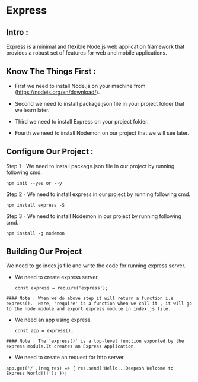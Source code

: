 # Express #

## Intro :
Express is a minimal and flexible Node.js web application framework that provides a robust set of features for web and mobile applications.

## Know The Things First :

- First we need to install Node.js on your machine from (https://nodejs.org/en/download/).

- Second we need to install package.json file in your project folder that we learn later.

- Third we need to install Express on your project folder.

- Fourth we need to install Nodemon on our project that we will see later.

## Configure Our Project :

Step 1 - We need to install package.json file in our project by running following cmd.
```
npm init --yes or --y
```

Step 2 - We need to install express in our project by running following cmd.
```
npm install express -S
```

Step 3 - We need to install Nodemon in our project by running following cmd.
```
npm install -g nodemon
```

## Building Our Project

 We need to go index.js file and write the code for running express server.

* We need to create express server.
    ```
    const express = require('express');
    ```
```    
#### Note : When we do above step it will return a function i.e express().  Here, 'require' is a function when we call it , it will go to the node module and export express module in index.js file.  
```
* We need an app using express.
   ```
   const app = express();
   ```
```
#### Note : The 'express()' is a top-level function exported by the express module.It creates an Express Application.
```
* We need to create an request for http server.
```
app.get('/',(req,res) => { res.send('Hello...Deepesh Welcome to Express World!!!'); });
```




